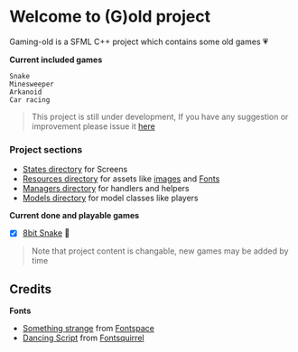 # Welcome to (G)old project
Gaming-old is a SFML C++ project which contains some old games :heartpulse:

**Current included games**
```
Snake
Minesweeper
Arkanoid
Car racing
```
> This project is still under development, If you have any suggestion or improvement please issue it [here](https://github.com/Waelahmed99/-G-old/issues/new)

### Project sections  
- [States directory](States) for Screens  
- [Resources directory](Resources) for assets like [images](Resources/res) and [Fonts](Resources/fonts)
- [Managers directory](Managers) for handlers and helpers
- [Models directory](model) for model classes like players

**Current done and playable games**
- [x] [8bit Snake](States/SnakeState.h) :snake:

> Note that project content is changable, new games may be added by time

## Credits
**Fonts**  
- [Something strange](https://github.com/Waelahmed99/Gold/blob/master/Resources/fonts/SomethingStrange-vjYD.ttf) from [Fontspace](https://www.fontspace.com/jonathan-s-harris/something-strange)
- [Dancing Script](https://github.com/Waelahmed99/Gold/blob/master/Resources/fonts/SomethingStrange-vjYD.ttf) from [Fontsquirrel](https://www.fontsquirrel.com/fonts/dancing-script-ot)
